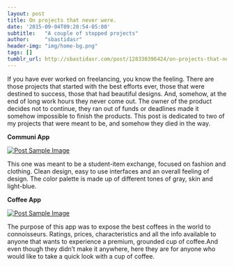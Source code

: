 ```yaml
---
layout: post
title: On projects that never were.
date: '2015-09-04T09:20:54-05:00'
subtitle:   "A couple of stopped projects"
author:     "sbastidasr"
header-img: "img/home-bg.png"
tags: []
tumblr_url: http://sbastidasr.com/post/128330396424/on-projects-that-never-were
---
```

If you have ever worked on freelancing, you know the feeling. There are those projects that started with the best efforts ever, those that were destined to success, those that had beautiful designs. And, somehow, at the end of long work hours they never come out. The owner of the product decides not to continue, they ran out of funds or deadlines made it somehow impossible to finish the products. This post is dedicated to two of my projects that were meant to be, and somehow they died in the way.

**Communi App**

<a href="#">
    <img src="{{ site.baseurl }}/img/tumblr_inline_nu5ldlCEZd1tq2y7o_1280.png" alt="Post Sample Image">
</a>

This one was meant to be a student-item exchange, focused on fashion and clothing. Clean design, easy to use interfaces and an overall feeling of design. The color palette is made up of different tones of gray, skin and light-blue.

**Coffee App**

<a href="#">
    <img src="{{ site.baseurl }}/img/tumblr_inline_nu5lc5j4U71tq2y7o_1280.png" alt="Post Sample Image">
</a>

The purpose of this app was to expose the best coffees in the world to connoisseurs. Ratings, prices, characteristics and all the info available to anyone that wants to experience a premium, grounded cup of coffee.And even though they didn’t make it anywhere, here they are for anyone who would like to take a quick look with a cup of coffee. 
